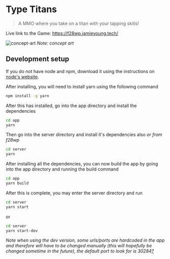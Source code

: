 # Type Titans
> A MMO where you take on a titan with your tapping skills!

Live link to the Game: https://f28wp.jamieyoung.tech/

![concept-art](https://i.imgur.com/A7MT8Yf.png)
_Note: concept art_
## Development setup
If you do not have node and npm, download it using the instructions on [node's website](https://nodejs.org/en/).

After installing, you will need to install yarn using the following command
```sh
npm install -g yarn
```

After this has installed, go into the app directory and install the dependencies
```sh
cd app
yarn
```

Then go into the server directory and install it's dependencies also
_or from f28wp_
```sh
cd server
yarn
```

After installing all the dependencies, you can now build the app by going into the app directory and running the build command
```sh
cd app
yarn build
```
After this is complete, you may enter the server directory and run
```sh
cd server
yarn start
```

or

```sh
cd server
yarn start-dev
```
_Note when using the dev version, some urls/ports are hardcoded in the app and therefore will have to be changed manually (this will hopefully be changed sometime in the future), the default port to look for is 30284[?](https://www.random.org/integers/?num=1&min=5001&max=49151&col=5&base=10&format=html&rnd=)_
